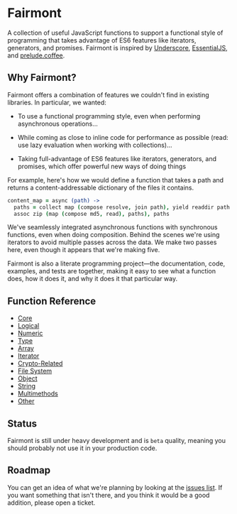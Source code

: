 # Fairmont

A collection of useful JavaScript functions to support a functional style of programming that takes advantage of ES6 features like iterators, generators, and promises. Fairmont is inspired by [Underscore][100], [EssentialJS][110], and [prelude.coffee][120].

[100]:http://underscorejs.org/
[110]:https://github.com/elclanrs/essential.js
[120]:http://xixixao.github.io/prelude-ls/

## Why Fairmont?

Fairmont offers a combination of features we couldn't find in existing libraries. In particular, we wanted:

* To use a functional programming style, even when performing asynchronous operations&hellip;

* While coming as close to inline code for performance as possible (read: use lazy evaluation when working with collections)&hellip;

* Taking full-advantage of ES6 features like iterators, generators, and promises, which offer powerful new ways of doing things

For example, here's how we would define a function that takes a path and returns a content-addressable dictionary of the files it contains.

```coffee
content_map = async (path) ->
  paths = collect map (compose resolve, join path), yield readdir path
  assoc zip (map (compose md5, read), paths), paths
```

We've seamlessly integrated asynchronous functions with synchronous functions, even when doing composition. Behind the scenes we're using iterators to avoid multiple passes across the data. We make two passes here, even though it appears that we're making five.

Fairmont is also a literate programming project—the documentation, code, examples, and tests are together, making it easy to see what a function does, how it does it, and why it does it that particular way.

## Function Reference

* [Core][core]
* [Logical][logical]
* [Numeric][numeric]
* [Type][core]
* [Array][array]
* [Iterator][it]
* [Crypto-Related][crypto]
* [File System][fs]
* [Object][object]
* [String][string]
* [Multimethods][multi]
* [Other][misc]


[core]:src/core.litcoffee
[logical]:src/logical.litcoffee
[numeric]:src/numeric.litcoffee
[type]:src/type.litcoffee
[array]:src/array.litcoffee
[it]:src/iterator.litcoffee
[crypto]:src/crypto.litcoffee
[fs]:src/fs.litcoffee
[object]:src/object.litcoffee
[string]:src/string.litcoffee
[misc]:src/index.litcoffee
[multi]:src/multimethods.litcoffee

## Status

Fairmont is still under heavy development and is `beta` quality, meaning you should probably not use it in your production code.

## Roadmap

You can get an idea of what we're planning by looking at the [issues list][200]. If you want something that isn't there, and you think it would be a good addition, please open a ticket.

[200]:https://github.com/pandastrike/fairmont/issues
